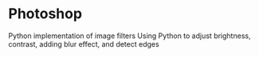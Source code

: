 # Photoshop
Python implementation of image filters
Using Python to adjust brightness, contrast, adding blur effect, and detect edges
